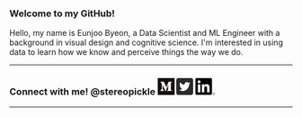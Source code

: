 ### Welcome to my GitHub! 
Hello, my name is Eunjoo Byeon, a Data Scientist and ML Engineer with a background in visual design and cognitive science. I'm interested in using data to learn how we know and perceive things the way we do.

---

### Connect with me! @stereopickle [![Medium](PNG/Monogram.png)](https://medium.com/@stereopickle) [![Twitter](PNG/Twitter_Social_Icon_Rounded_Square_Color.png)](https://twitter.com/stereopickle) [![LinkedIn](PNG/LI-In-Bug.png)](https://www.linkedin.com/in/stereopickle/) 

---
